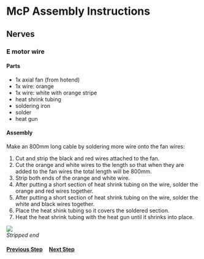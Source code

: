 # McP Assembly Instructions

## Nerves

### E motor wire

#### Parts  

* 1x axial fan (from hotend)
* 1x wire: orange 
* 1x wire: white with orange stripe
* heat shrink tubing
* soldering iron
* solder 
* heat gun

#### Assembly
Make an 800mm long cable by soldering more wire onto the fan wires:

1. Cut and strip the black and red wires attached to the fan.
1. Cut the orange and white wires to the length so that when they are added to the fan wires the total length will be 800mm.
1. Strip both ends of the orange and white wire.
1. After putting a short section of heat shrink tubing on the wire, solder the orange and red wires together.
1. After putting a short section of heat shrink tubing on the wire, solder the white and black wires together.
1. Place the heat shink tubing so it covers the soldered section. 
1. Heat the heat shrink tubing with the heat gun until it shrinks into place.

![](img/NX1.jpg)\
*Stripped end* 

#### [Previous Step](NervesE.md) &nbsp;&nbsp;&nbsp; [Next Step](README.md)
